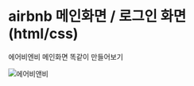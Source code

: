 # airbnb 메인화면 / 로그인 화면 (html/css)

에어비엔비 메인화면 똑같이 만들어보기



![에어비앤비](C:\Users\it\Pictures\Screenshots\에어비앤비.png)



